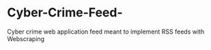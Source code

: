# Cyber-Crime-Feed-
Cyber crime web application feed  meant to implement RSS feeds with Webscraping 
